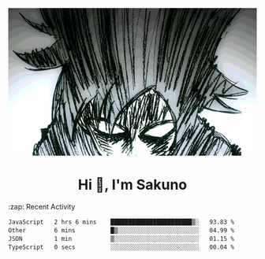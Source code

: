 <body>
<h1 align="center"></h1>
<br>
<div align="center">
<img width="auto" height="300" src="Img/mobFreakoutLonger.gif"/>
</div>
</div>
<h1 align="center">Hi 👋, I'm Sakuno</h1>
:zap: Recent Activity

<!--START_SECTION:waka-->

```txt
JavaScript   2 hrs 6 mins    ███████████████████████▒░   93.83 %
Other        6 mins          █▒░░░░░░░░░░░░░░░░░░░░░░░   04.99 %
JSON         1 min           ▒░░░░░░░░░░░░░░░░░░░░░░░░   01.15 %
TypeScript   0 secs          ░░░░░░░░░░░░░░░░░░░░░░░░░   00.04 %
```

<!--END_SECTION:waka-->
